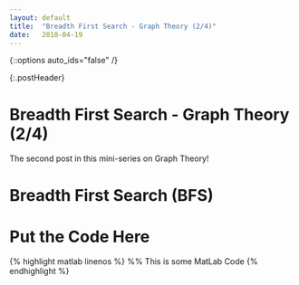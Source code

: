 ```yaml
---
layout: default
title:  "Breadth First Search - Graph Theory (2/4)"
date:   2018-04-19
---
```

{::options auto_ids="false" /}

{:.postHeader}
# Breadth First Search - Graph Theory (2/4)

<!--excerpt.start-->
The second post in this mini-series on Graph Theory!

<!--excerpt.end-->

# [](#header-1) Breadth First Search (BFS)


# [](#header-1) Put the Code Here
{% highlight matlab linenos %}
%% This is some MatLab Code
{% endhighlight %}
